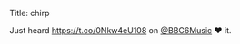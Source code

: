 Title: chirp

Just heard <a href="https://t.co/0Nkw4eU108">https://t.co/0Nkw4eU108</a> on <a href="http://twitter.com/BBC6Music">@BBC6Music</a>  ❤ it.
